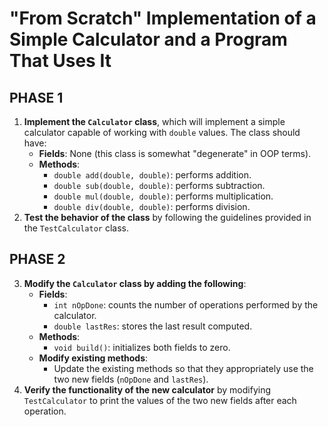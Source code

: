 # "From Scratch" Implementation of a Simple Calculator and a Program That Uses It

## PHASE 1

1. **Implement the `Calculator` class**, which will implement a simple calculator capable of working with `double` values. The class should have:
   * **Fields**: None (this class is somewhat "degenerate" in OOP terms).
   * **Methods**:
     - `double add(double, double)`: performs addition.
     - `double sub(double, double)`: performs subtraction.
     - `double mul(double, double)`: performs multiplication.
     - `double div(double, double)`: performs division.
2. **Test the behavior of the class** by following the guidelines provided in the `TestCalculator` class.

## PHASE 2

3. **Modify the `Calculator` class by adding the following**:
   * **Fields**:
     - `int nOpDone`: counts the number of operations performed by the calculator.
     - `double lastRes`: stores the last result computed.
   * **Methods**:
     - `void build()`: initializes both fields to zero.
   * **Modify existing methods**:
     - Update the existing methods so that they appropriately use the two new fields (`nOpDone` and `lastRes`).
4. **Verify the functionality of the new calculator** by modifying `TestCalculator` to print the values of the two new fields after each operation.
